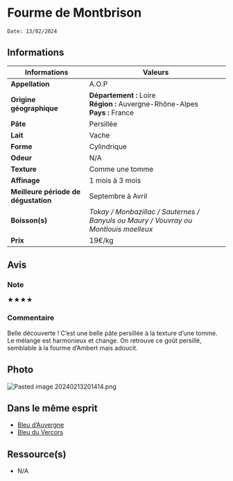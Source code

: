 # Fourme de Montbrison
```
Date: 13/02/2024
```
## Informations

| Informations | Valeurs |
| ---- | ---- |
| **Appellation** | A.O.P |
| **Origine géographique** | **Département :** Loire<br>**Région :** Auvergne-Rhône-Alpes<br>**Pays :** France   |
| **Pâte** | Persillée |
| **Lait** | Vache |
| **Forme** | Cylindrique |
| **Odeur** | N/A |
| **Texture** | Comme une tomme |
| **Affinage** | 1 mois à 3 mois |
| **Meilleure période de dégustation** | Septembre à Avril |
| **Boisson(s)** | *Tokay / Monbazillac / Sauternes / Banyuls ou Maury / Vouvray ou Montlouis moelleux* |
| **Prix** | 19€/kg |

## Avis
### Note
★★★★
### Commentaire
Belle découverte ! C’est une belle pâte persillée à la texture d’une tomme. Le mélange est harmonieux et change. On retrouve ce goût persillé, semblable à la fourme d’Ambert mais adoucit.
## Photo
![Pasted image 20240213201414.png](./M%C3%A9dias/Pasted%20image%2020240213201414.png)

## Dans le même esprit
* [Bleu d’Auvergne](./Bleu%20d%E2%80%99Auvergne.md)
* [Bleu du Vercors](./Bleu%20du%20Vercors.md)

## Ressource(s)
* N/A